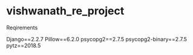 # vishwanath_re_project

Reqirements

Django==2.2.7
Pillow==6.2.0
psycopg2==2.7.5
psycopg2-binary==2.7.5
pytz==2018.5
